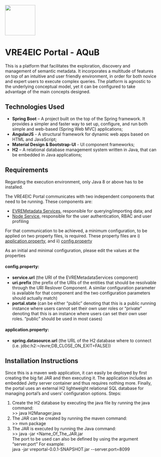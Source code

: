 <img src="https://github.com/vre4eic/vreportal/blob/master/src/main/resources/static/images/AQub.2Qubes.v2.png" width="100">

# VRE4EIC Portal - AQuB
This is a platform that facilitates the exploration, discovery and management of semantic metadata. It incorporates a multitude of features on top of an intuitive and user friendly environment, in order for both novice and expert users to execute complex queries. The platform is agnostic to the underlying conceptual model, yet it can be configured to take advantage of the main concepts designed.

## Technologies Used

- **Spring Boot** – A project built on the top of the Spring framework. It provides a simpler and faster way to set up, configure, and run both simple and web-based (Spring Web MVC) applications;
- **AngularJS** - A structural framework for dynamic web apps based on HTML and JavaScript;
- **Material Design & Bootstrap-UI** - UI component frameworks;
- **H2** – A relational database management system written in Java, that can be embedded in Java applications;

## Requirements
Regarding the execution environment, only Java 8 or above has to be installed.

The VRE4EIC Portal communicates with two independent components that need to be running.
These components are:
-	[EVREMetadata Services](https://github.com/vre4eic/EVREMetadataServices), responsible for querying/importing data; and
-	[Node Service](https://github.com/vre4eic/NodeService), responsible for the user authentication, RBAC and user profiling 

For that communication to be achieved, a minimum configuration, to be applied on two property files, is required. These property files are i) [application.property](https://github.com/vre4eic/vreportal/blob/master/src/main/resources/application.properties), and ii) [config.property](https://github.com/vre4eic/vreportal/blob/master/src/main/resources/config.properties)

As an initial and minimal configuration, please edit the values at the properties

#### config.property:
- **service.url** (the URI of the EVREMetadataServices component)
- **uri.prefix** (the prefix of the URIs of the entities that should be resolvable through the URI Reslover Component. A similar configuration parameter is available for that component and the two configuration parameters should actually match)
- **portal.state** (can be either “public” denoting that this is a public running instance where users cannot set their own user roles or “private” denoting that this is an instance where users can set their own user roles. “public” should be used in most cases)
#### application.property:
- **spring.datasource.url** (the URL of the H2 database where to connect (i.e. jdbc:h2:~/evre;DB_CLOSE_ON_EXIT=FALSE))

## Installation Instructions
Since this is a maven web application, it can easily be deployed by first creating the big fat JAR and then executing it. The application includes an embedded Jetty server container and thus requires nothing more. Finally, the portal uses an external H2 lightweight relational SQL database for managing portal’s and users’ configuration options.
Steps:

1. Create the H2 database by executing the java file by running the java command: <br/>>> java H2Manager.java
2. The JAR can be created by running the maven command: <br/>>> mvn package
3. The JAR is executed by running the Java command: <br/>>> java -jar <Name_Of_The_JAR.jar<br/> 
The port to be used can also be defined by using the argument “server.port”
For example:<br/>java -jar vreportal-0.0.1-SNAPSHOT.jar --server.port=8099


